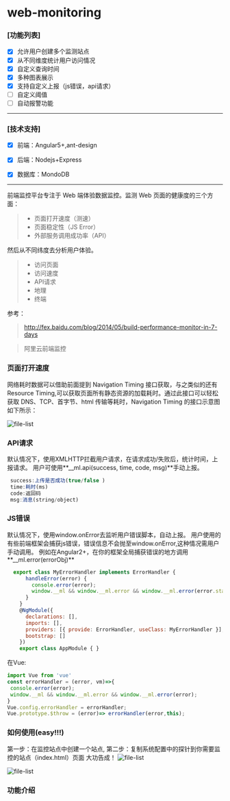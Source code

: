 # web-monitoring

###  [功能列表]

- [x] 允许用户创建多个监测站点
- [x] 从不同维度统计用户访问情况
- [x] 自定义查询时间
- [x] 多种图表展示
- [x] 支持自定义上报（js错误，api请求）
- [ ] 自定义阈值
- [ ] 自动报警功能

------
###  [技术支持]

- [x] 前端：Angular5+,ant-design
- [x] 后端：Nodejs+Express
- [x] 数据库：MondoDB


------
前端监控平台专注于 Web 端体验数据监控。监测 Web 页面的健康度的三个方面：
> * 页面打开速度（测速）
> * 页面稳定性（JS Error）
> * 外部服务调用成功率（API）

然后从不同纬度去分析用户体验。

 >  - 访问页面
 >  - 访问速度
 >  - API请求
 >  - 地理
 >  - 终端
 


参考：
>  http://fex.baidu.com/blog/2014/05/build-performance-monitor-in-7-days

>  阿里云前端监控


### 页面打开速度

网络耗时数据可以借助前面提到 Navigation Timing 接口获取，与之类似的还有Resource Timing,可以获取页面所有静态资源的加载耗时。通过此接口可以轻松获取 DNS、TCP、首字节、html 传输等耗时，Navigation Timing 的接口示意图如下所示：

![file-list](https://github.com/kisslove/web-front-end-monitoring/blob/master/Demo/timing.png)


### API请求

默认情况下，使用XMLHTTP拦截用户请求，在请求成功/失败后，统计时间，上报请求。
用户可使用**__ml.api(success, time, code, msg)**手动上报。
```javascript
 success:上传是否成功(true/false )
 time:耗时(ms)
 code:返回码
 msg:消息(string/object)
```
### JS错误

默认情况下，使用window.onError去监听用户错误脚本，自动上报。
用户使用的有些前端框架会捕获js错误，错误信息不会抛至window.onError,这种情况需用户手动调用。
例如在Angular2+，在你的框架全局捕获错误的地方调用**__ml.error(errorObj)**
```javascript
  export class MyErrorHandler implements ErrorHandler {
      handleError(error) {
        console.error(error);
        window.__ml && window.__ml.error && window.__ml.error(error.stack ||     error);
      }
    }
    @NgModule({
      declarations: [],
      imports: [],
      providers: [{ provide: ErrorHandler, useClass: MyErrorHandler }],
      bootstrap: []
    })
    export class AppModule { }
```
在Vue:
```javascript
import Vue from 'vue'
const errorHandler = (error, vm)=>{
 console.error(error);
 window.__ml && window.__ml.error && window.__ml.error(error);
}
Vue.config.errorHandler = errorHandler;
Vue.prototype.$throw = (error)=> errorHandler(error,this);
```
### 如何使用(easy!!!)
第一步：在监控站点中创建一个站点,
第二步：复制系统配置中的探针到你需要监控的站点（index.html）页面
大功告成！
![file-list](https://github.com/kisslove/web-front-end-monitoring/blob/master/Demo/demo1.png)

![file-list](https://github.com/kisslove/web-front-end-monitoring/blob/master/Demo/demo2.png)

### 功能介绍


